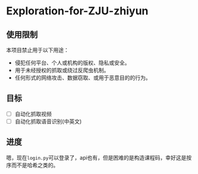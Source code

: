 # Exploration-for-ZJU-zhiyun

## 使用限制

本项目禁止用于以下用途：
- 侵犯任何平台、个人或机构的版权、隐私或安全。
- 用于未经授权的抓取或绕过反爬虫机制。
- 任何形式的网络攻击、数据窃取、或用于恶意目的的行为。


## 目标

- [ ] 自动化抓取视频
- [ ] 自动化抓取语音识别(中英文)

## 进度

嗯，现在`login.py`可以登录了，api也有，但是困难的是构造课程码，幸好这是按序而不是哈希之类的。